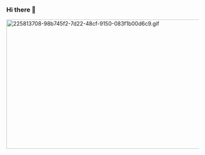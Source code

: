 ### Hi there 👋

<img data-target="animated-image.replacedImage"
alt="225813708-98b745f2-7d22-48cf-9150-083f1b00d6c9.gif" 
class="AnimatedImagePlayer-animatedImage" 
src="https://user-images.githubusercontent.com/74038190/225813708-98b745f2-7d22-48cf-9150-083f1b00d6c9.gif" height="340" width="800" style="display: block; opacity: 1;">
